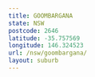 ```yaml
---
title: GOOMBARGANA
state: NSW
postcode: 2646
latitude: -35.757569
longitude: 146.324523
url: /nsw/goombargana/
layout: suburb
---
```

